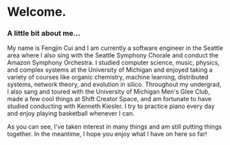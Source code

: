 # Welcome.

### A little bit about me...

My name is Fengjin Cui and I am currently a software engineer in the Seattle area where I also sing with the Seattle Symphony Chorale and conduct the Amazon Symphony Orchestra.
I studied computer science, music, physics, and complex systems at the University of Michigan and enjoyed taking a variety of courses like organic chemistry, machine learning, distributed systems, network theory, and evolution in silico.
Throughout my undergrad, I also sang and toured with the University of Michigan Men's Glee Club, made a few cool things at Shift Creator Space, and am fortunate to have studied conducting with Kenneth Kiesler.
I try to practice piano every day and enjoy playing basketball whenever I can.

As you can see, I've taken interest in many things and am still putting things together. In the meantime, I hope you enjoy what I have on here so far!